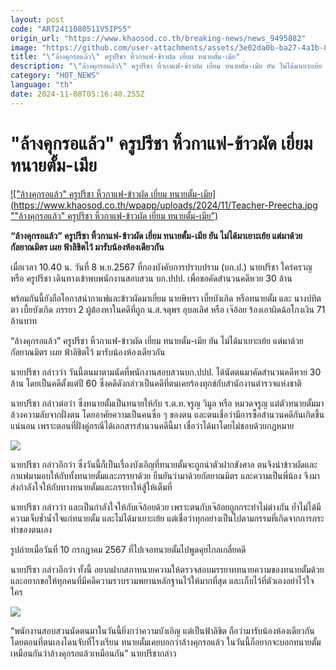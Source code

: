 ```yaml
---
layout: post
code: "ART2411080511V5IPS5"
origin_url: "https://www.khaosod.co.th/breaking-news/news_9495882"
image: "https://github.com/user-attachments/assets/3e02da0b-ba27-4a1b-8fed-9dc2b9ad2a62"
title: "\"ล้างคุกรอแล้ว\" ครูปรีชา หิ้วกาแฟ-ข้าวผัด เยี่ยม ทนายตั้ม-เมีย"
description: "\"ล้างคุกรอแล้ว\" ครูปรีชา หิ้วกาแฟ-ข้าวผัด เยี่ยม ทนายตั้ม-เมีย ยัน ไม่ได้มาเยาะเย้ย แต่มาด้วยกัลยาณมิตร เผย ฟ้าลิขิตไว้ มารับน้องห้องเดียวกัน"
category: "HOT_NEWS"
language: "th"
date: 2024-11-08T05:16:40.255Z
---
```


# "ล้างคุกรอแล้ว" ครูปรีชา หิ้วกาแฟ-ข้าวผัด เยี่ยม ทนายตั้ม-เมีย

[!["ล้างคุกรอแล้ว" ครูปรีชา หิ้วกาแฟ-ข้าวผัด เยี่ยม ทนายตั้ม-เมีย](https://www.khaosod.co.th/wpapp/uploads/2024/11/Teacher-Preecha.jpg ""ล้างคุกรอแล้ว" ครูปรีชา หิ้วกาแฟ-ข้าวผัด เยี่ยม ทนายตั้ม-เมีย")](https://www.khaosod.co.th/wpapp/uploads/2024/11/Teacher-Preecha.jpg)

**“ล้างคุกรอแล้ว” ครูปรีชา หิ้วกาแฟ-ข้าวผัด เยี่ยม ทนายตั้ม-เมีย ยัน ไม่ได้มาเยาะเย้ย แต่มาด้วยกัลยาณมิตร เผย ฟ้าลิขิตไว้ มารับน้องห้องเดียวกัน**

เมื่อเวลา 10.40 น. วันที่ 8 พ.ย.2567 ที่กองบังคับการปราบปราม (บก.ป.) นายปรีชา ใคร่ครวญ หรือ ครูปรีชา เดินทางเข้าพบพนักงานสอบสวน บก.ปปป. เพื่อขอคัดสำนวนคดีหวย 30 ล้าน

พร้อมกันนี้ยังถือโอกาสนำกาแฟและข้าวผัดมาเยี่ยม นายษิทรา เบี้ยบังเกิด หรือทนายตั้ม และ นางปทิตตา เบี้ยบังเกิด ภรรยา 2 ผู้ต้องหาในคดีที่ถูก น.ส.จตุพร อุบลเลิศ หรือ เจ๊อ้อย ร้องเอาผิดฉ้อโกงเงิน 71 ล้านบาท

“ล้างคุกรอแล้ว” ครูปรีชา หิ้วกาแฟ-ข้าวผัด เยี่ยม ทนายตั้ม-เมีย ยัน ไม่ได้มาเยาะเย้ย แต่มาด้วยกัลยาณมิตร เผย ฟ้าลิขิตไว้ มารับน้องห้องเดียวกัน

นายปรีชา กล่าวว่า วันนี้ตนมาตามนัดที่พนักงานสอบสวนบก.ปปป. ได้นัดตนมาคัดสำนวนคดีหวย 30 ล้าน โดยเป็นคดีตั้งแต่ปี 60 ซึ่งคดีดังกล่าวเป็นคดีที่ตนเคยร้องทุกข์กับสำนักงานตำรวจแห่งชาติ

นายปรีชา กล่าวต่อว่า ซึ่งทนายตั้มเป็นทนายให้กับ ร.ต.ท.จรูญ วิมูล หรือ หมวดจรูญ แต่ตัวทนายตั้มมาล้วงความลับจากฝั่งตน โดยอาศัยความเป็นคนซื่อ ๆ ของตน และตนเชื่อว่ามีการซื้อสำนวนคดีกันเกิดขึ้นแน่นอน เพราะตอนที่ฝั่งคู่กรณีได้เอกสารสำนวนคดีนี้มา เชื่อว่าได้มาโดยไม่ชอบด้วยกฎหมาย

[![](https://www.khaosod.co.th/wpapp/uploads/2024/11/8-ปรีชา4.jpg)](https://www.khaosod.co.th/wpapp/uploads/2024/11/8-ปรีชา4.jpg)

นายปรีชา กล่าวอีกว่า ซึ่งวันนี้ก็เป็นเรื่องบังเอิญที่ทนายตั้มจะถูกนำตัวฝากขังศาล ตนจึงนำข้าวผัดและกาแฟมามอบให้กับทั้งทนายตั้มและภรรยาด้วย ยืนยันว่ามาด้วยกัลยาณมิตร และความเป็นพี่น้อง จึงมาส่งกำลังใจให้กับทางทนายตั้มและภรรยาให้สู้ให้เต็มที่



นายปรีชา กล่าวว่า และเป็นกำลังใจให้กับเจ๊อ้อยด้วย เพราะตนกับเจ๊อ้อยถูกกระทำไม่ต่างกัน ย้ำไม่ได้มีความเจ็บช้ำน้ำใจแก่ทนายตั้ม และไม่ได้มาเยาะเย้ย แต่เชื่อว่าทุกอย่างเป็นไปตามกรรมที่เกิดจากการกระทำของตนเอง

รูปถ่ายเมื่อวันที่ 10 กรกฎาคม 2567 ที่ไปเจอทนายตั้มไปพูดคุยไกลเกลี่ยคดี

นายปรีชา กล่าวอีกว่า ทั้งนี้ อยากฝากสภาทนายความให้ตรวจสอบมรรยาททนายความของทนายตั้มด้วย และอยากขอให้ทุกคนที่มีคดีความรวบรวมพยานหลักฐานไว้ให้มากที่สุด และเก็บไว้ที่ตัวเองอย่าไว้ใจใคร

[![](https://www.khaosod.co.th/wpapp/uploads/2024/11/8-ปรีชา5.jpg)](https://www.khaosod.co.th/wpapp/uploads/2024/11/8-ปรีชา5.jpg)



“พนักงานสอบสวนนัดตนมาในวันนี้ยิ่งกว่าความบังเอิญ แต่เป็นฟ้าลิขิต ถือว่ามารับน้องห้องเดียวกัน โดยตอนที่ตนเองโดนจับที่โรงเรียน ทนายตั้มเคยบอกว่าล้างคุกรอแล้ว ในวันนี้ก็อยากจะบอกทนายตั้มเหมือนกันว่าล้างคุกรอแล้วเหมือนกัน” นายปรีชากล่าว